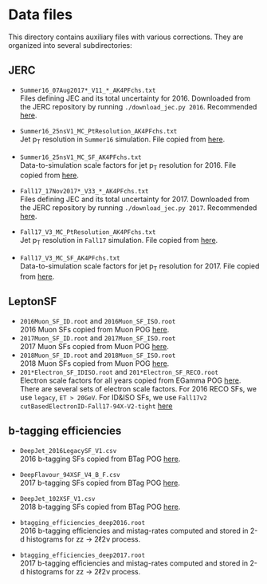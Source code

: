# Data files

This directory contains auxiliary files with various corrections. They are organized into several subdirectories:


## JERC

* `Summer16_07Aug2017*_V11_*_AK4PFchs.txt` <br />
  Files defining JEC and its total uncertainty for 2016. Downloaded from the JERC repository by running `./download_jec.py 2016`. Recommended [here](https://twiki.cern.ch/twiki/bin/viewauth/CMS/JECDataMC?rev=166#Jet_Energy_Corrections_in_Run2).
* `Summer16_25nsV1_MC_PtResolution_AK4PFchs.txt` <br />
  Jet p<sub>T</sub> resolution in `Summer16` simulation. File copied from [here](https://github.com/cms-jet/JRDatabase/blob/master/textFiles/Summer16_25nsV1_MC/Summer16_25nsV1_MC_PtResolution_AK4PFchs.txt).
* `Summer16_25nsV1_MC_SF_AK4PFchs.txt` <br />
  Data-to-simulation scale factors for jet p<sub>T</sub> resolution for 2016. File copied from [here](https://github.com/cms-jet/JRDatabase/blob/master/textFiles/Summer16_25nsV1_MC/Summer16_25nsV1_MC_SF_AK4PFchs.txt).

* `Fall17_17Nov2017*_V33_*_AK4PFchs.txt` <br />
  Files defining JEC and its total uncertainty for 2017. Downloaded from the JERC repository by running `./download_jec.py 2017`. Recommended [here](https://twiki.cern.ch/twiki/bin/viewauth/CMS/JECDataMC?rev=170#Jet_Energy_Corrections_in_Run2).
* `Fall17_V3_MC_PtResolution_AK4PFchs.txt` <br />
  Jet p<sub>T</sub> resolution in `Fall17` simulation. File copied from [here](https://github.com/cms-jet/JRDatabase/blob/master/textFiles/Fall17_V3_MC/Fall17_V3_MC_PtResolution_AK4PFchs.txt).
* `Fall17_V3_MC_SF_AK4PFchs.txt` <br />
  Data-to-simulation scale factors for jet p<sub>T</sub> resolution for 2017. File copied from [here](https://github.com/cms-jet/JRDatabase/blob/master/textFiles/Fall17_V3_MC/Fall17_V3_MC_SF_AK4PFchs.txt).

## LeptonSF

* `2016Muon_SF_ID.root` and `2016Muon_SF_ISO.root`  <br />
  2016 Muon SFs copied from Muon POG [here](https://twiki.cern.ch/twiki/bin/view/CMS/MuonReferenceEffs2016LegacyRereco?rev=10).
* `2017Muon_SF_ID.root` and `2017Muon_SF_ISO.root`  <br />
  2017 Muon SFs copied from Muon POG [here](https://twiki.cern.ch/twiki/bin/view/CMS/MuonReferenceEffs2017?rev=30).
* `2018Muon_SF_ID.root` and `2018Muon_SF_ISO.root`  <br />
  2018 Muon SFs copied from Muon POG [here](https://twiki.cern.ch/twiki/bin/view/CMS/MuonReferenceEffs2018?rev=8).
* `201*Electron_SF_IDISO.root` and `201*Electron_SF_RECO.root`  <br />
  Electron scale factors for all years copied from EGamma POG [here](https://twiki.cern.ch/twiki/bin/view/CMS/EgammaRunIIRecommendations?rev=15#Electron_Scale_Factors).
  There are several sets of electron scale factors. 
  For 2016 RECO SFs, we use `legacy`, `ET > 20GeV`.
  For ID&ISO SFs, we use `Fall17v2` `cutBasedElectronID-Fall17-94X-V2-tight` [here](https://twiki.cern.ch/twiki/bin/view/CMS/EgammaRunIIRecommendations?rev=15#Fall17v2)

## b-tagging efficiencies

* `DeepJet_2016LegacySF_V1.csv`  <br />
  2016 b-tagging SFs copied from BTag POG [here](https://twiki.cern.ch/twiki/pub/CMS/BtagRecommendation2016Legacy/DeepJet_2016LegacySF_WP_V1.csv).
* `DeepFlavour_94XSF_V4_B_F.csv`  <br />
  2017 b-tagging SFs copied from BTag POG [here](https://twiki.cern.ch/twiki/pub/CMS/BtagRecommendation94X/DeepFlavour_94XSF_WP_V3_B_F.csv).
* `DeepJet_102XSF_V1.csv`  <br />
  2018 b-tagging SFs copied from BTag POG [here](https://twiki.cern.ch/twiki/pub/CMS/BtagRecommendation102X/DeepJet_102XSF_WP_V1.csv).

* `btagging_efficiencies_deep2016.root` <br />
  2016 b-tagging efficiencies and mistag-rates computed and stored in 2-d histograms for zz &rarr; 2&ell;2&nu; process.
* `btagging_efficiencies_deep2017.root` <br />
  2017 b-tagging efficiencies and mistag-rates computed and stored in 2-d histograms for zz &rarr; 2&ell;2&nu; process.

